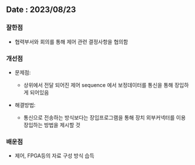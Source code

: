 ## Date : 2023/08/23
### 잘한점
*  협력부서와 회의를 통해 제어 관련 결정사항을 협의함

### 개선점
* 문제점:
   * 상위에서 전달 되어진 제어 sequence 에서 보정데이터를 통신을 통해 장입하게 되어있음

* 해결방법:
   * 통신으로 전송하는 방식보다는 장입프로그램을 통해 장치 외부커넥터를 이용 장입하는 방법을 제시할 것

### 배운점
* 제어, FPGA등의 자료 구성 방식 습득
